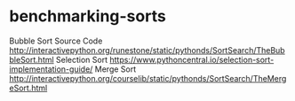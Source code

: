 # benchmarking-sorts

Bubble Sort Source Code http://interactivepython.org/runestone/static/pythonds/SortSearch/TheBubbleSort.html
Selection Sort https://www.pythoncentral.io/selection-sort-implementation-guide/
Merge Sort http://interactivepython.org/courselib/static/pythonds/SortSearch/TheMergeSort.html